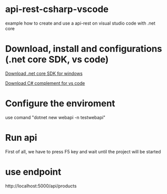 # api-rest-csharp-vscode
example how to create and use a api-rest on visual studio code with .net core

# Download, install and configurations (.net core SDK, vs code)

[Download .net core SDK for windows](https://dotnet.microsoft.com/download)

[Download C# complement for vs code](https://marketplace.visualstudio.com/items?itemName=ms-vscode.csharp)

# Configure the enviroment

use comand "dotnet new webapi -n testwebapi"

# Run api

First of all, we have to press F5 key and wait until the project will be started

# use endpoint

http://localhost:5000/api/products
